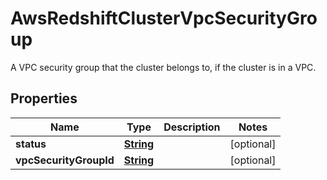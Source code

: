 

# AwsRedshiftClusterVpcSecurityGroup

A VPC security group that the cluster belongs to, if the cluster is in a VPC.

## Properties

| Name | Type | Description | Notes |
|------------ | ------------- | ------------- | -------------|
|**status** | [**String**](String.md) |  |  [optional] |
|**vpcSecurityGroupId** | [**String**](String.md) |  |  [optional] |



